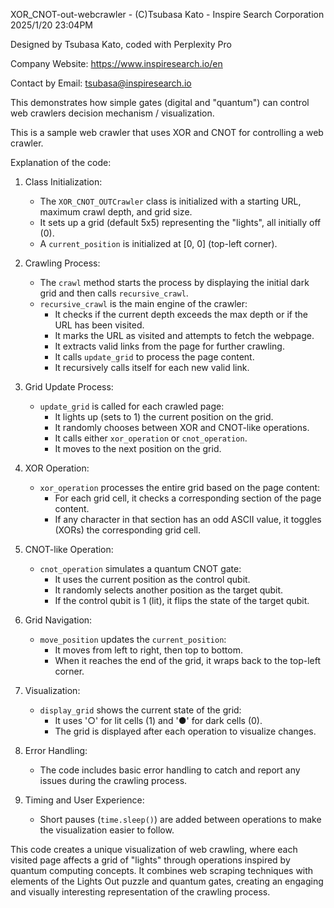 XOR_CNOT-out-webcrawler - (C)Tsubasa Kato - Inspire Search Corporation 2025/1/20 23:04PM

Designed by Tsubasa Kato, coded with Perplexity Pro 

Company Website: https://www.inspiresearch.io/en

Contact by Email: tsubasa@inspiresearch.io

This demonstrates how simple gates (digital and "quantum") can control web crawlers decision mechanism / visualization.

This is a sample web crawler that uses XOR and CNOT for controlling a web crawler.

Explanation of the code:

1. Class Initialization:
   - The `XOR_CNOT_OUTCrawler` class is initialized with a starting URL, maximum crawl depth, and grid size.
   - It sets up a grid (default 5x5) representing the "lights", all initially off (0).
   - A `current_position` is initialized at [0, 0] (top-left corner).

2. Crawling Process:
   - The `crawl` method starts the process by displaying the initial dark grid and then calls `recursive_crawl`.
   - `recursive_crawl` is the main engine of the crawler:
     - It checks if the current depth exceeds the max depth or if the URL has been visited.
     - It marks the URL as visited and attempts to fetch the webpage.
     - It extracts valid links from the page for further crawling.
     - It calls `update_grid` to process the page content.
     - It recursively calls itself for each new valid link.

3. Grid Update Process:
   - `update_grid` is called for each crawled page:
     - It lights up (sets to 1) the current position on the grid.
     - It randomly chooses between XOR and CNOT-like operations.
     - It calls either `xor_operation` or `cnot_operation`.
     - It moves to the next position on the grid.

4. XOR Operation:
   - `xor_operation` processes the entire grid based on the page content:
     - For each grid cell, it checks a corresponding section of the page content.
     - If any character in that section has an odd ASCII value, it toggles (XORs) the corresponding grid cell.

5. CNOT-like Operation:
   - `cnot_operation` simulates a quantum CNOT gate:
     - It uses the current position as the control qubit.
     - It randomly selects another position as the target qubit.
     - If the control qubit is 1 (lit), it flips the state of the target qubit.

6. Grid Navigation:
   - `move_position` updates the `current_position`:
     - It moves from left to right, then top to bottom.
     - When it reaches the end of the grid, it wraps back to the top-left corner.

7. Visualization:
   - `display_grid` shows the current state of the grid:
     - It uses '○' for lit cells (1) and '●' for dark cells (0).
     - The grid is displayed after each operation to visualize changes.

8. Error Handling:
   - The code includes basic error handling to catch and report any issues during the crawling process.

9. Timing and User Experience:
   - Short pauses (`time.sleep()`) are added between operations to make the visualization easier to follow.

This code creates a unique visualization of web crawling, where each visited page affects a grid of "lights" through operations inspired by quantum computing concepts. It combines web scraping techniques with elements of the Lights Out puzzle and quantum gates, creating an engaging and visually interesting representation of the crawling process.
